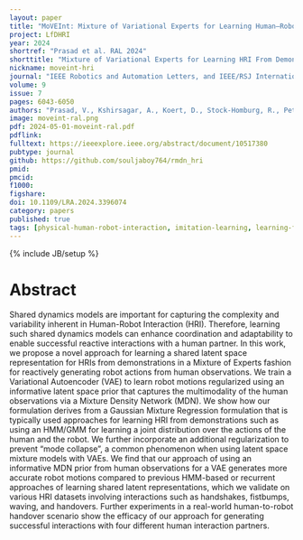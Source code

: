 ```yaml
---
layout: paper
title: "MoVEInt: Mixture of Variational Experts for Learning Human–Robot Interactions From Demonstrations"
project: LfDHRI
year: 2024
shortref: "Prasad et al. RAL 2024"
shorttitle: "Mixture of Variational Experts for Learning HRI From Demonstrations"
nickname: moveint-hri
journal: "IEEE Robotics and Automation Letters, and IEEE/RSJ International Conference on Intelligent Robots and Systems (IROS)"
volume: 9
issue: 7
pages: 6043-6050
authors: "Prasad, V., Kshirsagar, A., Koert, D., Stock-Homburg, R., Peters, J., & Chalvatzaki, G."
image: moveint-ral.png
pdf: 2024-05-01-moveint-ral.pdf
pdflink:
fulltext: https://ieeexplore.ieee.org/abstract/document/10517380  
pubtype: journal
github: https://github.com/souljaboy764/rmdn_hri
pmid:  
pmcid:
f1000:
figshare:
doi: 10.1109/LRA.2024.3396074
category: papers
published: true
tags: [physical-human-robot-interaction, imitation-learning, learning-from-demonstration]
---
```

{% include JB/setup %}

# Abstract

Shared dynamics models are important for capturing the complexity and variability inherent in Human-Robot Interaction (HRI). Therefore, learning such shared dynamics models can enhance coordination and adaptability to enable successful reactive interactions with a human partner. In this work, we propose a novel approach for learning a shared latent space representation for HRIs from demonstrations in a Mixture of Experts fashion for reactively generating robot actions from human observations. We train a Variational Autoencoder (VAE) to learn robot motions regularized using an informative latent space prior that captures the multimodality of the human observations via a Mixture Density Network (MDN). We show how our formulation derives from a Gaussian Mixture Regression formulation that is typically used approaches for learning HRI from demonstrations such as using an HMM/GMM for learning a joint distribution over the actions of the human and the robot. We further incorporate an additional regularization to prevent “mode collapse”, a common phenomenon when using latent space mixture models with VAEs. We find that our approach of using an informative MDN prior from human observations for a VAE generates more accurate robot motions compared to previous HMM-based or recurrent approaches of learning shared latent representations, which we validate on various HRI datasets involving interactions such as handshakes, fistbumps, waving, and handovers. Further experiments in a real-world human-to-robot handover scenario show the efficacy of our approach for generating successful interactions with four different human interaction partners.
